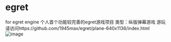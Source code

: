 # egret
for egret engine
个人首个功能较完善的egret游戏项目
类型：纵版弹幕游戏
游玩请访问https://github.com/1945max/egret/plane-640x1136/index.html
![image](https://github.com/1945max/egret/2018-06-23.png)
